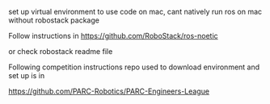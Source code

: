 set up virtual environment to use code on mac,
cant natively run ros on mac without robostack package

Follow instructions in
https://github.com/RoboStack/ros-noetic

or check robostack readme file

Following  competition instructions repo used to download environment and set up is in

https://github.com/PARC-Robotics/PARC-Engineers-League

